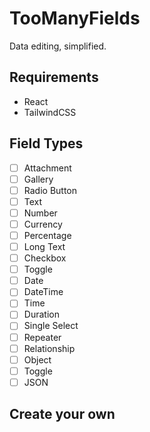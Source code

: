 # TooManyFields

Data editing, simplified.

## Requirements

- React
- TailwindCSS

## Field Types

- [ ] Attachment
- [ ] Gallery
- [ ] Radio Button
- [ ] Text
- [ ] Number
- [ ] Currency
- [ ] Percentage
- [ ] Long Text
- [ ] Checkbox
- [ ] Toggle
- [ ] Date
- [ ] DateTime
- [ ] Time
- [ ] Duration
- [ ] Single Select
- [ ] Repeater
- [ ] Relationship
- [ ] Object
- [ ] Toggle
- [ ] JSON

## Create your own
